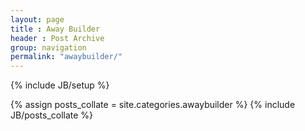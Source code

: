 ```yaml
---
layout: page
title : Away Builder
header : Post Archive
group: navigation
permalink: "awaybuilder/"
---
```

{% include JB/setup %}

{% assign posts_collate = site.categories.awaybuilder %}
{% include JB/posts_collate %}

